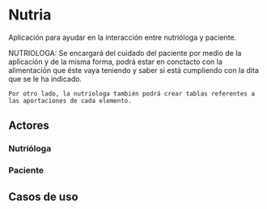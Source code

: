 # Nutria

Aplicación para ayudar en la interacción entre nutrióloga y paciente.

NUTRIOLOGA:
	Se encargará del cuidado del paciente por medio de la aplicación y de la misma forma, podrá estar en conctacto con la alimentación que éste vaya teniendo y saber si está cumpliendo con la dita que se le ha indicado.

	Por otro lado, la nutriologa también podrá crear tablas referentes a las aportaciones de cada elemento.

## Actores

### Nutrióloga

### Paciente

## Casos de uso


